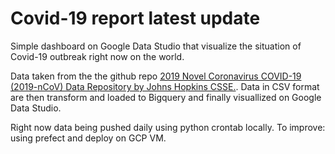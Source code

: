 # Covid-19 report latest update

Simple dashboard on Google Data Studio that visualize the situation of Covid-19 outbreak right now on the world. 

Data taken from the the github repo [2019 Novel Coronavirus COVID-19 (2019-nCoV) Data Repository by Johns Hopkins CSSE.](https://github.com/CSSEGISandData/COVID-19). Data in CSV format are then transform and loaded to Bigquery and finally visuallized on Google Data Studio.

Right now data being pushed daily using python crontab locally. To improve: using prefect and deploy on GCP VM.